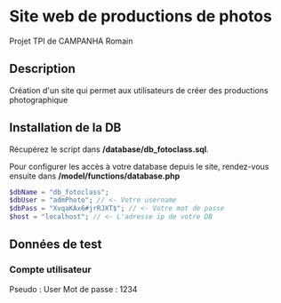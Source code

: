 # Site web de productions de photos
Projet TPI de CAMPANHA Romain

## Description
Création d'un site qui permet aux utilisateurs de créer des productions photographique

## Installation de la DB
Récupérez le script dans **/database/db_fotoclass.sql**.

Pour configurer les accès à votre database depuis le site, rendez-vous ensuite dans **/model/functions/database.php**
```php
$dbName = "db_fotoclass";
$dbUser = "admPhoto"; // <- Votre username
$dbPass = "XvqaKAx6#jrRJXT$"; // <- Votre mot de passe
$host = "localhost"; // <- L'adresse ip de votre DB
```

## Données de test

### Compte utilisateur
Pseudo : User 
Mot de passe : 1234
